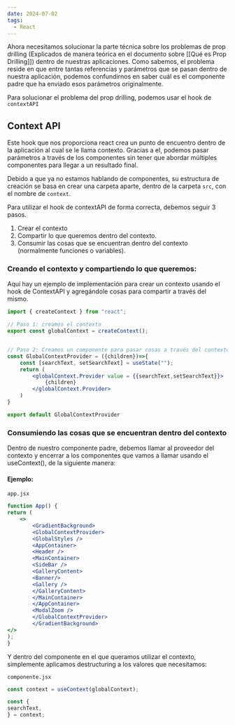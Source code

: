 ```yaml
---
date: 2024-07-02
tags:
  - React
---
```


Ahora necesitamos solucionar la parte técnica sobre los problemas de prop drilling (Explicados de manera teórica en el documento sobre [[Qué es Prop Drilling]]) dentro de nuestras aplicaciones. Como sabemos, el problema reside en que entre tantas referencias y parámetros que se pasan dentro de nuestra aplicación, podemos confundirnos en saber cuál es el componente padre que ha enviado esos parámetros originalmente.

Para solucionar el problema del prop drilling, podemos usar el hook de `contextAPI`

## Context API

Este hook que nos proporciona react crea un punto de encuentro dentro de la aplicación al cual se le llama contexto. Gracias a el, podemos pasar parámetros a través de los componentes sin tener que abordar múltiples componentes para llegar a un resultado final.

Debido a que ya no estamos hablando de componentes, su estructura de creación se basa en crear una carpeta aparte, dentro de la carpeta `src`, con el nombre de `context`.

Para utilizar el hook de contextAPI de forma correcta, debemos seguir 3 pasos.

1. Crear el contexto
2. Compartir lo que queremos dentro del contexto.
3. Consumir las cosas que se encuentran dentro del contexto (normalmente funciones o variables).

### Creando el contexto y compartiendo lo que queremos:

Aquí hay un ejemplo de implementación para crear un contexto usando el hook de ContextAPI y agregándole cosas para compartir a través del mismo.

```jsx
import { createContext } from "react";

// Paso 1: creamos el contexto
export const globalContext = createContext();


// Paso 2: Creamos un componente para pasar cosas a través del contexto
const GlobalContextProvider = ({children})=>{
	const [searchText, setSearchText] = useState("");
	return (
		<globalContext.Provider value = {{searchText,setSearchText}}>
			{children}
		</globalContext.Provider>
	)
}

export default GlobalContextProvider
```

### Consumiendo las cosas que se encuentran dentro del contexto

Dentro de nuestro componente padre, debemos llamar al proveedor del contexto y encerrar a los componentes que vamos a llamar usando el useContext(), de la siguiente manera:

#### Ejemplo:

`app.jsx`

```jsx
function App() {
return (
	<>
		<GradientBackground>
		<GlobalContextProvider>
		<GlobalStyles />
		<AppContainer>
		<Header />
		<MainContainer>
		<SideBar />
		<GalleryContent>
		<Banner/>
		<Gallery />
		</GalleryContent>
		</MainContainer>
		</AppContainer>
		<ModalZoom />
		</GlobalContextProvider>
		</GradientBackground>
</>
);
}
```

Y dentro del componente en el que queramos utilizar el contexto, simplemente aplicamos destructuring a los valores que necesitamos:

`componente.jsx`

```jsx
const context = useContext(globalContext);

const {
searchText,
} = context;
```